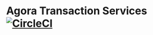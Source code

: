 # Agora Transaction Services [![CircleCI](https://circleci.com/gh/kinecosystem/agora-transaction-services-internal.svg?style=svg&circle-token=cef79e0ea851bd883f200f0c2e529ce50c79e237)](https://circleci.com/gh/kinecosystem/agora-transaction-services-internal)
